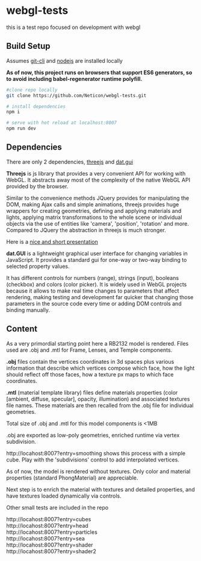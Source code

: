 # webgl-tests
this is a test repo focused on development with webgl

## Build Setup
Assumes [git-cli](https://git-scm.com/downloads) and [nodejs](https://nodejs.org/en/) are installed locally

__As of now, this project runs on browsers that support ES6 generators, so to avoid including babel-regenerator runtime polyfill.__

``` bash
#clone repo locally
git clone https://github.com/Neticon/webgl-tests.git

# install dependencies
npm i

# serve with hot reload at localhost:8007
npm run dev
```

## Dependencies

There are only 2 dependencies, [threejs](https://threejs.org/) and [dat.gui](http://workshop.chromeexperiments.com/examples/gui/#1--Basic-Usage)


**Threejs** is js library that provides a very convenient API for working with WebGL. It abstracts away most of the complexity of the native WebGL API provided by the browser. 

Similar to the convenience methods JQuery provides for manipulating the DOM, making Ajax calls and simple animations, threejs provides huge wrappers for creating geometries, defining and applying materials and lights, applying matrix transformations to the whole scene or individual objects via the use of entities like 'camera', 'position', 'rotation' and more.
Compared to JQuery the abstraction in threejs is much stronger.

Here is a [nice and short presentation](http://davidscottlyons.com/threejs-intro/#slide-0)

**dat.GUI** is a lightweight graphical user interface for changing variables in JavaScript.
It provides a standard gui for one-way or two-way binding to selected property values. 

It has different controls for numbers (range), strings (input), booleans (checkbox) and colors (color picker).
It is widely used in WebGL projects because it allows to make real time changes to parameters that affect rendering, making testing and development far quicker that changing those parameters in the source code every time or adding DOM controls and binding manually.

## Content

As a very primordial starting point here a RB2132 model is rendered.
Files used are .obj and .mtl for Frame, Lenses, and Temple components.

**.obj** files contain the vertices coordinates in 3d spaces plus various information that describe which vertices compose which face, how the light should reflect off those faces, how a texture px maps to which face coordinates.

**.mtl** (material template library) files define materials properties (color [ambient, diffuse, specular], opacity, illumination) and associated textures file names. These materials are then recalled from the .obj file for individual geometries.

Total size of .obj and .mtl for this model components is <1MB

.obj are exported as low-poly geometries, enriched runtime via vertex subdivision.

http://locahost:8007?entry=smoothing shows this process with a simple cube. Play with the 'subdivisions' control to add interpolated vertices.

As of now, the model is rendered without textures. Only color and material properties (standard PhongMaterial) are appreciable.

Next step is to enrich the material with textures and detailed properties, and have textures loaded dynamically via controls.

Other small tests are included in the repo

http://locahost:8007?entry=cubes
<br/>http://locahost:8007?entry=head
<br/>http://locahost:8007?entry=particles
<br/>http://locahost:8007?entry=sea
<br/>http://locahost:8007?entry=shader
<br/>http://locahost:8007?entry=shader2











